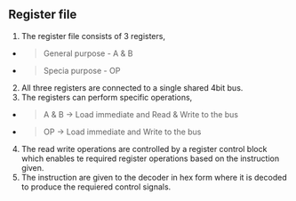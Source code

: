 **Register file**
---
1. The register file consists of 3 registers,
* > General purpose - A & B
* > Specia purpose - OP
2. All three registers are connected to a single shared 4bit bus.
3. The registers can perform specific operations,
* > A & B  -> Load immediate and Read & Write to the bus
* > OP -> Load immediate and Write to the bus
4. The read write operations are controlled by a register control block which enables te required register operations based on the instruction given.
5. The instruction are given to the decoder in hex form where it is decoded to produce the requiered control signals.